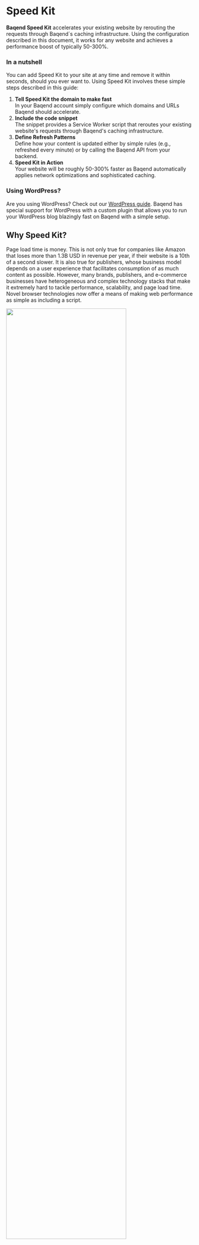 # Speed Kit

**Baqend Speed Kit** accelerates your existing website by rerouting the requests through Baqend´s caching infrastructure. Using the configuration described in this document, it works for any website and achieves a performance boost of typically 50-300%.

### In a nutshell
You can add Speed Kit to your site at any time and remove it within seconds, should you ever want to. Using Speed Kit involves these simple steps described in this guide:

1. **Tell Speed Kit the domain to make fast**<br>
   In your Baqend account simply configure which domains and URLs Baqend should accelerate.
2. **Include the code snippet**<br>
   The snippet provides a Service Worker script that reroutes your existing website's requests through Baqend's caching infrastructure.
3. **Define Refresh Patterns**<br>
   Define how your content is updated either by simple rules (e.g., refreshed every minute) or by calling the Baqend API from your backend.
4. **Speed Kit in Action**<br>
   Your website will be roughly 50-300% faster as Baqend automatically applies network optimizations and sophisticated caching.

### Using WordPress?
Are you using WordPress? Check out our [WordPress guide](/topics/wordpress/). Baqend has special support for WordPress with a custom plugin that allows you to run your WordPress blog blazingly fast on Baqend with a simple setup.

## Why Speed Kit?

Page load time is money. This is not only true for companies like Amazon that loses more than 1.3B USD in revenue per year,
if their website is a 10th of a second slower. It is also true for publishers, whose business model depends on a user
experience that facilitates consumption of as much content as possible. However, many brands, publishers, and e-commerce businesses have heterogeneous and
complex technology stacks that make it extremely hard to tackle performance, scalability, and page load time.
Novel browser technologies now offer a means of making web performance as simple as including a script.

<img src="major-advantages.png" style="width:80%;">

Baqend has developed **Speed Kit** that directly hooks into an existing website and makes it **50-300% faster**.
Therefore, Speed Kit uses [Service Workers](https://developers.google.com/web/fundamentals/getting-started/primers/service-workers)
which come with a **browser support of > 75%** and automatically enable an **offline mode** for users of your website.
Because it **works for any website**, it is the perfect solution for Publishers, Landing Pages, E-Commerce, Brands, and Agencies.

<div class="tip">
    <strong>Tip:</strong>
    Test your site withe the <a href="#page-speed-analyzer">Page Speed Analyzer</a> to learn whether your website can
    benefit from using Speed Kit.
</div>

#### Learn More
For further information on Speed Kit check out these two resources:

- [Speed Kit Pitch deck (PDF)](speed-kit.pdf)
- [Two-Pager (PDF)](2-pager.pdf)

## Integrating Speed Kit
Follow these 5 steps to set up Baqend Speed Kit and speed up your website.

 <ol class="getting-started-list">
<li>
###Configure Speed Kit
In your account simply enter **your site's URL** as well as all **white- and blacklisted domains**, respectively.
All requests to whitelisted domains are rerouted to Baqend while requests to blacklisted domains will not be speeded up.
A common example of blacklisted domains are those of tracking or ad services.

<img src="configure-speed-kit.png" style="width:60%;">
</li>
<li>
###Integrate code snippet
Insert the **generated code snipped** into the header of your **index.html**. This snipped registers the service worker
that will speed up your requests.

<img src="integrate-speed-kit.png" style="width:100%;">
</li>
<li>
###Download Service Worker
[Download](https://www.baqend.com/speed-kit/latest/) the latest Service Worker script from baqend.
</li>
<li>
###Host Service Worker
In order to provide the Service Worker with its full functionality, it needs to have the [root
scope](https://developer.mozilla.org/en-US/docs/Web/API/Service_Worker_API/Using_Service_Workers). Thus, the Service Worker should be hosted in your root directory.
If you are able to do so, the default case is yours. If for whatever reason this is not possible, we provide
you some implementation options here:
####WordPress
Use our <a href="../wordpress/">WordPress Plugin</a>.
####Apache
Option 1: Rewrite the request url for the service worker to the actual location:
```sh
# Add the following lines to your httpd.conf file
# replace <location> with the actual location of the service worker
RewriteEngine On
RewriteRule ^/sw.js$ <location>
```
Option 2: Customize the service workers registration path by still giving it root scope
```sh
# Add the following lines to your httpd.conf file
<Files "sw.js">
Header Set Service-Worker-allowed "/"
</Files>
# Find this line in your code snipped: "navigator.serviceWorker.register('sw.js')"
# and change it like this:
navigator.serviceWorker.register(<enter your service worker path>, {scope: '/'})
```
####Nginx
Option 1: Rewrite the request url for the service worker to the actual location:
```sh
# Add the following lines to the suitable server or location block in your nginx.conf file
# replace <location> with your actual service worker location
rewrite ^(/sw.js)$ <location> last;
```
Option 2: Customize the service workers registration path by still giving it root scope
```sh
# Add the following lines to your httpd.conf file
# and replace <location> with your service worker location
location  = /<location> {
add_header 'service-worker-allowed' '/';
}
# Find this line in your code snipped: "navigator.serviceWorker.register('sw.js')"
# and change it like this:
navigator.serviceWorker.register(<enter your service worker path>, {scope: '/'})
```
</li>
<li>
###Enjoy Performance
Speed Kit will automatically make your website faster.
</li>
</ol>

## How Speed Kit works

Speed Kit hooks into existing websites and reroutes the requests to Baqend for a faster content delivery.
For a deeper understanding of how the Speed Kit works, the following graphic illustrates an overview
of the underlying Speed Kit architecture. 

![Page Speed Architecture](speed-kit-architecture.png)

The left side of the graphic shows your website with the [latest Service Worker script](https://www.baqend.com/speed-kit/latest/)
installed. As soon as the Service Worker is active, all HTTP requests matching your configuration (whitelist, blacklist
etc.) are rerouted to Baqend. If the request has been rerouted to Baqend for the first time, the corresponding resources
(Media, Text etc.) are pulled from your legacy system. Otherwise, the resources are served directly by the server.
 
On the way to the client, resources are routed through the distributed Baqend caching infrastructure and get cached. 
Therefor requests rerouted by the Service Worker can be served with very low latency. Whenever content changes, you call
the [Baqend refresh content API](#refresh-content), so Baqend immediately fetches changed content. Baqend´s caching algorithms automatically
update all caches in real-time (including users' browser caches).

## Defining what to Cache: White- and Blacklisting

## Refreshing Content
If you have changed any kind of content, you need to trigger a Service Worker refresh or else your users will continue
to see the old content.

### Pull-based Refreshing
Cron-Jobs und manuell getriggert im Dashboard (Einstellungen für Content-Types, Prefix etc. erklären)

### Push-based Refreshing
Über API Calls (API beschreiben), WP nochmal erwähnen

## Speed Kit API

Inhalt aus http://www.baqend.com/speed-kit/latest/ einbetten

## Page Speed Analyzer

The [Page Speed Analyzer](http://makefast.app.baqend.com/) is a testing tool that gives you an impression of
how **Baqend Speed Kit** influences the performance of your website. To this end, the analyzer runs a series
of tests against your website and reports how your current backend stack delivers your website compared to
a version using Speed Kit.

![Page Speed Analyzer](page-speed-analyzer.png)

For comparison, the analyzer collects the following metrics by using [Google's PageSpeed Insights API](https://developers.google.com/speed/docs/insights/v1/getting_started)
and private instances of [WebPagetest](https://sites.google.com/a/webpagetest.org/docs/private-instances):

- **Domains:** Number of unique hosts referenced by the page.
- **Resources:** Number of HTTP resources loaded by the page.
- **Response Size:** Number of uncompressed response bytes for resources on the page.
- **Speed Index:** Represents how quickly the page rendered the user-visible content.
- **Time To First Byte:** Measures the amount of time between creating a connection to the server and downloading the contents.
- **DOMContentLoaded:** Represents the time when the initial HTML document has been completely loaded and parsed, without waiting for external resources.
- **FullyLoaded:** Measures the time from the start of the initial navigation until there was 2 seconds of no network activity after Document Complete.
- **Last Visual Change:** Represents the last point in the test when something visually changed on the screen.


Additionally, the tool collects a **performance video** of both website versions to give a visual impression.

<div class="tip">
    <strong>Tip:</strong>
    Customize the analyzer to your desired test situation by switching the location of the client or choosing whether
    to cache or not. You can also provide a comma-separated list of domain patterns to tell Speed Kit which requests it
    should handle.
</div>

<style>
.getting-started-list {
    list-style: none;
    counter-reset: cnt;
    margin-left: 0;
    margin-top: 40px;
}

.getting-started-list ul li{
    padding: 10px 0;
}

.getting-started-list h3 {
    padding-top: 45px;
    position: relative;
    z-index: 1;
}

.getting-started-list>li {
    position: relative;
    border-left: 2px solid #1967CC;
    padding: 0 0 30px 50px;
    /* disable collapsed margin */
    display: inline-block;
    width: 100%;
}

.getting-started-list>li:last-child {
    border: none;
}

.getting-started-list>li:before {
    counter-increment: cnt;
    content: counter(cnt);
    position: absolute;
    left: -18px;
    border-radius: 50%;
    background-color: #FFFFFF;
    display: block;
    width: 35px;
    height: 35px;
    line-height: 31px;
    color: #1967CC;
    border: 2px solid #1967CC;
    text-align: center;
    font-size: 21px;
}
</style>
